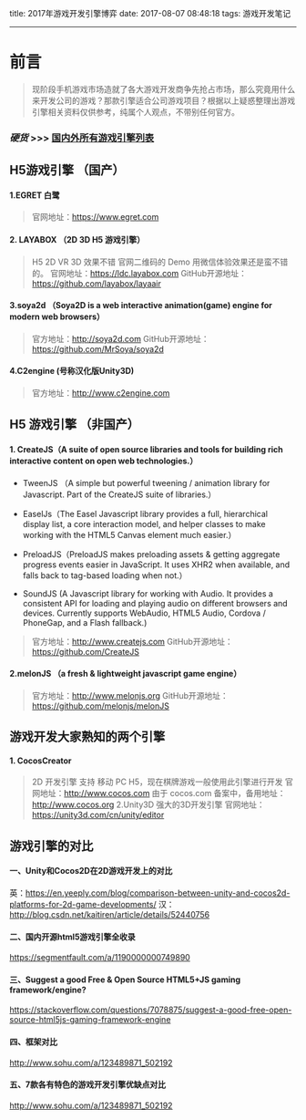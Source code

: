 title: 2017年游戏开发引擎博弈
date: 2017-08-07 08:48:18
tags: 游戏开发笔记

---
# 前言

> 现阶段手机游戏市场造就了各大游戏开发商争先抢占市场，那么究竟用什么来开发公司的游戏？那款引擎适合公司游戏项目？根据以上疑惑整理出游戏引擎相关资料仅供参考，纯属个人观点，不带别任何官方。

### ***硬货*** >>> [国内外所有游戏引擎列表](https://gist.github.com/bebraw/768272)

## H5游戏引擎 （国产）

#### 1.EGRET 白鹭

>官网地址：https://www.egret.com

#### 2. LAYABOX （2D 3D H5 游戏引擎）

> H5 2D VR 3D 效果不错 官网二维码的 Demo 用微信体验效果还是蛮不错的。
官网地址：https://ldc.layabox.com
 GitHub开源地址： https://github.com/layabox/layaair   

#### 3.soya2d （Soya2D is a web interactive animation(game) engine for modern web browsers）
> 官方地址：http://soya2d.com
GitHub开源地址：https://github.com/MrSoya/soya2d

#### 4.C2engine (号称汉化版Unity3D)
>官方地址：http://www.c2engine.com

## H5 游戏引擎 （非国产）
#### 1. CreateJS（A suite of open source libraries and tools for building rich interactive content on open web technologies.）

-	TweenJS （A simple but powerful tweening / animation library for Javascript. Part of the CreateJS suite of libraries.）

-	EaselJs（The Easel Javascript library provides a full, hierarchical display list, a core interaction model, and helper classes to make working with the HTML5 Canvas element much easier.）

-	PreloadJS（PreloadJS makes preloading assets & getting aggregate progress events easier in JavaScript. It uses XHR2 when available, and falls back to tag-based loading when not.）

-	SoundJS (A Javascript library for working with Audio. It provides a consistent API for loading and playing audio on different browsers and devices. Currently supports WebAudio, HTML5 Audio, Cordova / PhoneGap, and a Flash fallback.)

>官方地址：http://www.createjs.com
GitHub开源地址：https://github.com/CreateJS

#### 2.melonJS （a fresh & lightweight javascript game engine）
> 官方地址：http://www.melonjs.org
GitHub开源地址：https://github.com/melonjs/melonJS

## 游戏开发大家熟知的两个引擎
#### 1. CocosCreator
> 2D 开发引擎 支持 移动 PC H5，现在棋牌游戏一般使用此引擎进行开发
官网地址：http://www.cocos.com 
由于 cocos.com 备案中，备用地址：http://www.cocos.org
2.Unity3D
> 强大的3D开发引擎
官网地址：https://unity3d.com/cn/unity/editor

## 游戏引擎的对比
#### 一、Unity和Cocos2D在2D游戏开发上的对比
英：https://en.yeeply.com/blog/comparison-between-unity-and-cocos2d-platforms-for-2d-game-developments/
汉：http://blog.csdn.net/kaitiren/article/details/52440756

#### 二、国内开源html5游戏引擎全收录
https://segmentfault.com/a/1190000000749890

#### 三、Suggest a good Free & Open Source HTML5+JS gaming framework/engine?
https://stackoverflow.com/questions/7078875/suggest-a-good-free-open-source-html5js-gaming-framework-engine

#### 四、框架对比
http://www.sohu.com/a/123489871_502192

#### 五、7款各有特色的游戏开发引擎优缺点对比
http://www.sohu.com/a/123489871_502192
